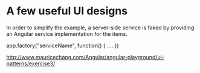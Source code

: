 # A few useful UI designs

In order to simplify the example, a server-side service is faked by providing an Angular
service implementation for the items.

app.factory("serviceName", function() {
	....
})

http://www.mauricechang.com/Angular/angular-playground/ui-patterns/exercise3/